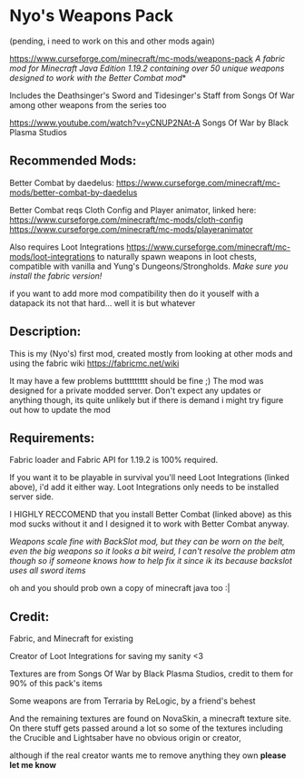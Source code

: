 # Nyo's Weapons Pack

(pending, i need to work on this and other mods again)

https://www.curseforge.com/minecraft/mc-mods/weapons-pack
**A fabric mod for Minecraft Java Edition 1.19.2 containing over 50 unique* weapons designed to work with the Better Combat mod**

Includes the Deathsinger's Sword and Tidesinger's Staff from Songs Of War among other weapons from the series too

https://www.youtube.com/watch?v=yCNUP2NAt-A Songs Of War by Black Plasma Studios


## Recommended Mods:

Better Combat by daedelus:
https://www.curseforge.com/minecraft/mc-mods/better-combat-by-daedelus

Better Combat reqs Cloth Config and Player animator, linked here:
https://www.curseforge.com/minecraft/mc-mods/cloth-config
https://www.curseforge.com/minecraft/mc-mods/playeranimator

Also requires Loot Integrations https://www.curseforge.com/minecraft/mc-mods/loot-integrations
to naturally spawn weapons in loot chests, compatible with vanilla and Yung's Dungeons/Strongholds.
_Make sure you install the fabric version!_

 if you want to add more mod compatibility then do it youself with a datapack its not that hard... well it is but whatever


## Description:

This is my (Nyo's) first mod, created mostly from looking at other mods and using the fabric wiki https://fabricmc.net/wiki

It may have a few problems buttttttttt should be fine ;)
The mod was designed for a private modded server.
Don't expect any updates or anything though, its quite unlikely but if there is demand i might try figure out how to update the mod


## Requirements:

Fabric loader and Fabric API for 1.19.2 is 100% required.

If you want it to be playable in survival you'll need Loot Integrations (linked above), i'd add it either way. 
Loot Integrations only needs to be installed server side.

I HIGHLY RECCOMEND that you install Better Combat (linked above) as this
mod sucks without it and I designed it to work with Better Combat anyway.

_Weapons scale fine with BackSlot mod, but they can be worn on the belt, even the big weapons so it looks a bit weird, I can't resolve the problem atm though 
so if someone knows how to help fix it since ik its because backslot uses all sword items_

oh and you should prob own a copy of minecraft java too :|


## Credit:

Fabric, and Minecraft for existing

Creator of Loot Integrations for saving my sanity <3

Textures are from Songs Of War by Black Plasma Studios, credit to them for 90% of this pack's items

Some weapons are from Terraria by ReLogic, by a friend's behest

And the remaining textures are found on NovaSkin, a minecraft texture site. On there stuff gets passed around a lot
so some of the textures including the Crucible and Lightsaber have no obvious origin or creator, 

although if the real creator wants me to remove anything they own **please let me know**
